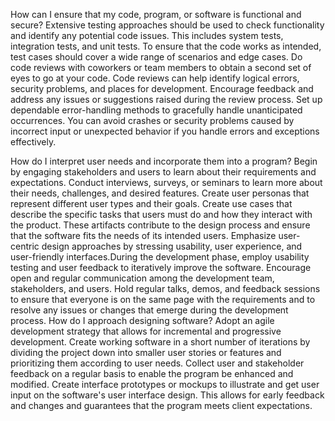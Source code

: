 How can I ensure that my code, program, or software is functional and secure?
Extensive testing approaches should be used to check functionality and identify any potential code issues. This includes system tests, integration tests, and unit tests. To ensure that the code works as intended, test cases should cover a wide range of scenarios and edge cases. Do code reviews with coworkers or team members to obtain a second set of eyes to go at your code. Code reviews can help identify logical errors, security problems, and places for development. Encourage feedback and address any issues or suggestions raised during the review process. Set up dependable error-handling methods to gracefully handle unanticipated occurrences. You can avoid crashes or security problems caused by incorrect input or unexpected behavior if you handle errors and exceptions effectively.

How do I interpret user needs and incorporate them into a program?
Begin by engaging stakeholders and users to learn about their requirements and expectations. Conduct interviews, surveys, or seminars to learn more about their needs, challenges, and desired features. Create user personas that represent different user types and their goals. Create use cases that describe the specific tasks that users must do and how they interact with the product. These artifacts contribute to the design process and ensure that the software fits the needs of its intended users. Emphasize user-centric design approaches by stressing usability, user experience, and user-friendly interfaces.During the development phase, employ usability testing and user feedback to iteratively improve the software. Encourage open and regular communication among the development team, stakeholders, and users. Hold regular talks, demos, and feedback sessions to ensure that everyone is on the same page with the requirements and to resolve any issues or changes that emerge during the development process.
How do I approach designing software?
Adopt an agile development strategy that allows for incremental and progressive development. Create working software in a short number of iterations by dividing the project down into smaller user stories or features and prioritizing them according to user needs. Collect user and stakeholder feedback on a regular basis to enable the program be enhanced and modified. Create interface prototypes or mockups to illustrate and get user input on the software's user interface design. This allows for early feedback and changes and guarantees that the program meets client expectations.
